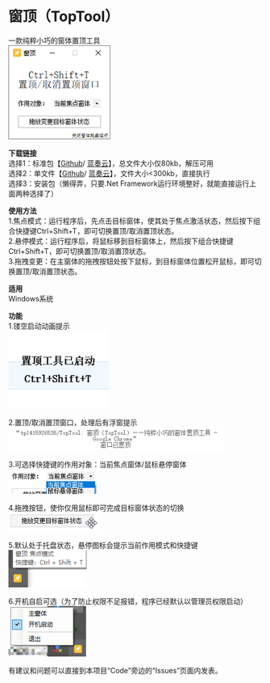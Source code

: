 # 窗顶（TopTool）
一款纯粹小巧的窗体置顶工具   
![主窗体界面](https://github.com/tp1415926535/TopTool/blob/master/%E7%AA%97%E9%A1%B6%20%E6%88%AA%E5%9B%BE/%E4%B8%BB%E7%AA%97%E4%BD%9301.png)   
   
**下载链接**   
选择1：标准包【[Github](https://github.com/tp1415926535/TopTool/raw/master/%E7%AA%97%E9%A1%B6.rar)/ [蓝奏云](https://wws.lanzous.com/iJybMgkdwyf)】，总文件大小仅80kb，解压可用   
选择2：单文件【[Github](https://github.com/tp1415926535/TopTool/raw/master/%E7%AA%97%E9%A1%B6%EF%BC%88TopTool%EF%BC%89.exe)/ [蓝奏云](https://wws.lanzous.com/ipwfJgkdwxe)】，文件大小<300kb，直接执行    
选择3：安装包（懒得弄，只要.Net Framework运行环境整好，就能直接运行上面两种选择了）
   
**使用方法**  
1.焦点模式：运行程序后，先点击目标窗体，使其处于焦点激活状态，然后按下组合快捷键Ctrl+Shift+T，即可切换置顶/取消置顶状态。   
2.悬停模式：运行程序后，将鼠标移到目标窗体上，然后按下组合快捷键Ctrl+Shift+T，即可切换置顶/取消置顶状态。   
3.拖拽变更：在主窗体的拖拽按钮处按下鼠标，到目标窗体位置松开鼠标，即可切换置顶/取消置顶状态。   
    
**适用**  
Windows系统
   
**功能**  
1.镂空启动动画提示   
![启动动画](https://github.com/tp1415926535/TopTool/blob/master/%E7%AA%97%E9%A1%B6%20%E6%88%AA%E5%9B%BE/%E5%90%AF%E5%8A%A8%E5%8A%A8%E7%94%BB.png)   
   
2.置顶/取消置顶窗口，处理后有浮窗提示   
![提示浮窗](https://github.com/tp1415926535/TopTool/blob/master/%E7%AA%97%E9%A1%B6%20%E6%88%AA%E5%9B%BE/%E6%8F%90%E7%A4%BA%E6%88%AA%E5%9B%BE.png)   
   
3.可选择快捷键的作用对象：当前焦点窗体/鼠标悬停窗体   
![模式选择](https://github.com/tp1415926535/TopTool/blob/master/%E7%AA%97%E9%A1%B6%20%E6%88%AA%E5%9B%BE/%E6%A8%A1%E5%BC%8F%E9%80%89%E6%8B%A9%E6%88%AA%E5%9B%BE.png)
   
4.拖拽按钮，使你仅用鼠标即可完成目标窗体状态的切换   
![拖拽按钮](https://github.com/tp1415926535/TopTool/blob/master/%E7%AA%97%E9%A1%B6%20%E6%88%AA%E5%9B%BE/%E6%8B%96%E6%8B%BD%E6%8C%89%E9%92%AE%E6%88%AA%E5%9B%BE.png)
   
5.默认处于托盘状态，悬停图标会提示当前作用模式和快捷键   
![托盘界面](https://github.com/tp1415926535/TopTool/blob/master/%E7%AA%97%E9%A1%B6%20%E6%88%AA%E5%9B%BE/%E6%89%98%E7%9B%9801.png)   
   
6.开机自启可选（为了防止权限不足报错，程序已经默认以管理员权限启动）   
![托盘菜单](https://github.com/tp1415926535/TopTool/blob/master/%E7%AA%97%E9%A1%B6%20%E6%88%AA%E5%9B%BE/%E6%89%98%E7%9B%9802.png)   
    
    
有建议和问题可以直接到本项目“Code”旁边的“Issues”页面内发表。
